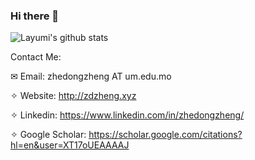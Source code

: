 ### Hi there 👋

<!--
**layumi/layumi** is a ✨ _special_ ✨ repository because its `README.md` (this file) appears on your GitHub profile.

Here are some ideas to get you started:

- 🔭 I’m currently working on ...
- 🌱 I’m currently learning ...
- 👯 I’m looking to collaborate on ...
- 🤔 I’m looking for help with ...
- 💬 Ask me about ...
- 📫 How to reach me: ...
- 😄 Pronouns: ...
- ⚡ Fun fact: ...
-->

![Layumi's github stats](https://github-readme-stats.vercel.app/api?username=layumi&show_icons=true&count_private=true&hide=prs&theme=default_repocard)

Contact Me:

✉ Email: zhedongzheng AT um.edu.mo

✧ Website: http://zdzheng.xyz

✧ Linkedin: https://www.linkedin.com/in/zhedongzheng/

✧ Google Scholar: https://scholar.google.com/citations?hl=en&user=XT17oUEAAAAJ 

<meta name="og:image" content="https://zdzheng.xyz/images/profile.webp">
